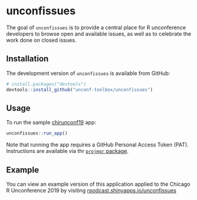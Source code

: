 
# unconfissues

The goal of `unconfissues` is to provide a central place for R
unconference developers to browse open and available issues, as well as
to celebrate the work done on closed issues.

## Installation

The development version of `unconfissues` is available from GitHub:

``` r
# install.packages("devtools")
devtools::install_github("unconf-toolbox/unconfissues")
```

## Usage

To run the sample [chirunconf19](https://chirunconf.github.io/) app:

``` r
unconfissues::run_app()
```

Note that running the app requires a GitHub Personal Access Token (PAT).
Instructions are available via thr [`projmgr`
package](https://emilyriederer.github.io/projmgr/articles/github-pat.html).

## Example

You can view an example version of this application applied to the
Chicago R Unconference 2019 by visiting
[rpodcast.shinyapps.io/unconfissues](https://rpodcast.shinyapps.io/unconfissues)
